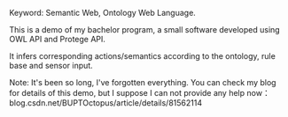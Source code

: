 Keyword: Semantic Web, Ontology Web Language.

This is a demo of my bachelor program, a small software developed using OWL API and Protege API.

It infers corresponding actions/semantics according to the ontology, rule base and sensor input.

Note: It's been so long, I've forgotten everything. You can check my blog for details of this demo, but I suppose I can not provide any help now：
blog.csdn.net/BUPTOctopus/article/details/81562114
